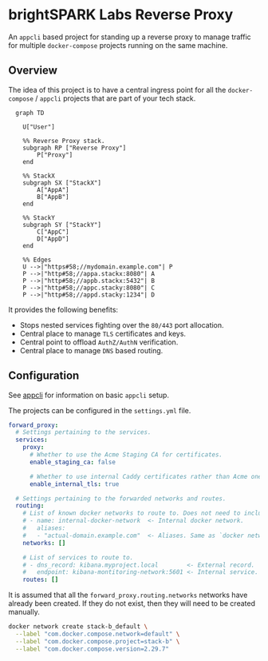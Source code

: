 # brightSPARK Labs Reverse Proxy

An `appcli` based project for standing up a reverse proxy to manage traffic for multiple `docker-compose` projects running on the same machine.

## Overview

The idea of this project is to have a central ingress point for all the `docker-compose` / `appcli` projects that are part of your tech stack.

```mermaid
  graph TD

    U["User"]

    %% Reverse Proxy stack.
    subgraph RP ["Reverse Proxy"]
        P["Proxy"]
    end

    %% StackX
    subgraph SX ["StackX"]
        A["AppA"]
        B["AppB"]
    end

    %% StackY
    subgraph SY ["StackY"]
        C["AppC"]
        D["AppD"]
    end

    %% Edges
    U -->|"https#58;//mydomain.example.com"| P
    P -->|"http#58;//appa.stackx:8080"| A
    P -->|"http#58;//appb.stackx:5432"| B
    P -->|"http#58;//appc.stacky:8080"| C
    P -->|"http#58;//appd.stacky:1234"| D
```

It provides the following benefits:

- Stops nested services fighting over the `80/443` port allocation.
- Central place to manage `TLS` certificates and keys.
- Central point to offload `AuthZ/AuthN` verification.
- Central place to manage `DNS` based routing.

## Configuration

See [appcli](https://github.com/brightsparklabs/appcli) for information on basic `appcli` setup.

The projects can be configured in the `settings.yml` file.

```yaml
forward_proxy:
  # Settings pertaining to the services.
  services:
    proxy:
      # Whether to use the Acme Staging CA for certificates.
      enable_staging_ca: false

      # Whether to use internal Caddy certificates rather than Acme ones (useful for testing).
      enable_internal_tls: true

  # Settings pertaining to the forwarded networks and routes.
  routing:
    # List of known docker networks to route to. Does not need to include the network for this project.
    # - name: internal-docker-network  <- Internal docker network.
    #   aliases:
    #   - "actual-domain.example.com"  <- Aliases. Same as `docker network create --alias $`
    networks: []

    # List of services to route to.
    # - dns_record: kibana.myproject.local        <- External record.
    #   endpoint: kibana-montitoring-network:5601 <- Internal service.
    routes: []
```

It is assumed that all the `forward_proxy.routing.networks` networks have already been created.
If they do not exist, then they will need to be created manually.

```bash
docker network create stack-b_default \
  --label "com.docker.compose.network=default" \
  --label "com.docker.compose.project=stack-b" \
  --label "com.docker.compose.version=2.29.7"
```